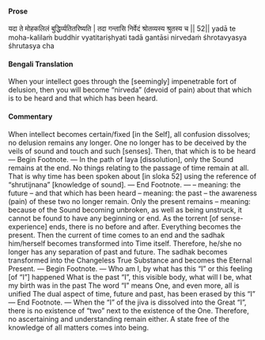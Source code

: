 #### Prose 

यदा ते मोहकलिलं बुद्धिर्व्यतितरिष्यति |
तदा गन्तासि निर्वेदं श्रोतव्यस्य श्रुतस्य च || 52||
yadā te moha-kalilaṁ buddhir vyatitariṣhyati
tadā gantāsi nirvedaṁ śhrotavyasya śhrutasya cha

 #### Bengali Translation 

When your intellect goes through the [seemingly] impenetrable fort of delusion, then you will become “nirveda” (devoid of pain) about that which is to be heard and that which has been heard.

 #### Commentary 

When intellect becomes certain/fixed [in the Self], all confusion dissolves; no delusion remains any longer. One no longer has to be deceived by the veils of sound and touch and such [senses]. Then, that which is to be heard — Begin Footnote. — In the path of laya [dissolution], only the Sound remains at the end. No things relating to the passage of time remain at all. That is why time has been spoken about [in sloka 52] using the reference of “shrutijnana” [knowledge of sound]. — End Footnote. — – meaning: the future – and that which has been heard – meaning:  the past – the awareness (pain) of these two no longer remain. Only the present remains – meaning: because of the Sound becoming unbroken, as well as being unstruck, it cannot be found to have any beginning or end. As the torrent [of sense-experience] ends, there is no before and after. Everything becomes the present. Then the current of time comes to an end and the sadhak him/herself becomes transformed into Time itself. Therefore, he/she no longer has any separation of past and future. The sadhak becomes transformed into the Changeless True Substance and becomes the Eternal Present. — Begin Footnote. — Who am I, by what has this “I” or this feeling [of “I”] happened
What is the past “I”, this visible body, what will I be, what my birth was in the past
The word “I” means One, and even more, all is unified
The dual aspect of time, future and past, has been erased by this “I”
 — End Footnote. — When the “I” of the jiva is dissolved into the Great “I”, there is no existence of “two” next to the existence of the One. Therefore, no ascertaining and understanding remain either. A state free of the knowledge of all matters comes into being.